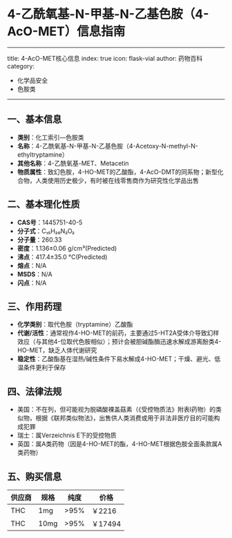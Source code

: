 # 4-乙酰氧基-N-甲基-N-乙基色胺（4-AcO-MET）信息指南
---
title: 4-AcO-MET核心信息
index: true
icon: flask-vial
author: 药物百科
category:
  - 化学品安全
  - 色胺类
---

## 一、基本信息
- **类别**：化工索引—色胺类
- **名称**：4-乙酰氧基-N-甲基-N-乙基色胺（4-Acetoxy-N-methyl-N-ethyltryptamine）
- **其他名称**：4-乙酰氧基-MET、Metacetin
- **物质属性**：致幻色胺，4-HO-MET的乙酸酯，4-AcO-DMT的同系物；新型化合物，人类使用历史极少，有时被在线零售商作为研究性化学品出售


## 二、基本理化性质
- **CAS号**：1445751-40-5
- **分子式**：C₁₅H₂₀N₂O₂
- **分子量**：260.33
- **密度**：1.136±0.06 g/cm³(Predicted)
- **沸点**：417.4±35.0 °C(Predicted)
- **熔点**：N/A
- **MSDS**：N/A
- **闪点**：N/A


## 三、作用药理
- **化学类别**：取代色胺（tryptamine）乙酸酯
- **代谢/活性**：通常视作4-HO-MET的前药，主要通过5-HT2A受体介导致幻样效应（与其他4-位取代色胺相似）；预计会被胆碱酯酶迅速水解成游离酚类4-HO-MET，缺乏人体代谢研究
- **稳定性**：乙酸酯基在湿热/碱性条件下易水解成4-HO-MET；干燥、避光、低温条件更利于保存


## 四、法律法规
- 美国：不在列，但可能视为脱磷酸裸盖菇素（《受控物质法》附表I药物）的类似物，根据《联邦类似物法》，出售供人类消费或用于非法非医疗目的可能构成犯罪
- 瑞士：属Verzeichnis E下的受控物质
- 英国：属A类药物（因是4-HO-MET的酯，4-HO-MET根据色胺全面条款属A类药物）


## 五、购买信息
| 供应商 | 规格   | 纯度    | 价格      |
|--------|--------|---------|-----------|
| THC    | 1mg    | >95%    | ￥2216    |
| THC    | 10mg   | >95%    | ￥17494   |